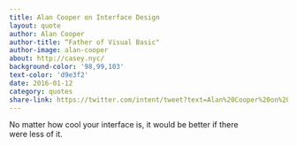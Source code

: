```yaml
---
title: Alan Cooper on Interface Design
layout: quote
author: Alan Cooper
author-title: “Father of Visual Basic"
author-image: alan-cooper
about: http://casey.nyc/
background-color: '98,99,103'
text-color: 'd9e3f2'
date: 2016-01-12
category: quotes
share-link: https://twitter.com/intent/tweet?text=Alan%20Cooper%20on%20interface%20design%20pic.twitter.com%2FBYKAHSQPFX&source=webclient
---
```


No matter how cool your interface is, it would be better if there were&nbsp;less&nbsp;of&nbsp;it.